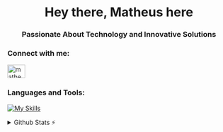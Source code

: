 <h1 align="center">Hey there, Matheus here</h1>
<h3 align="center">Passionate About Technology and Innovative Solutions</h3>

<h3 align="left">Connect with me:</h3>
<p align="left">
<a href="https://linkedin.com/in/matheus-zweibrucker-gonçalves-198972161" target="blank"><img align="center" src="https://raw.githubusercontent.com/rahuldkjain/github-profile-readme-generator/master/src/images/icons/Social/linked-in-alt.svg" alt="matheus-zweibrucker-gonçalves-198972161" height="30" width="40" /></a>
</p>

<h3 align="left">Languages and Tools:</h3>

[![My Skills](https://skillicons.dev/icons?i=java,spring,ts,nodejs,nestjs,go,aws,docker,jest,mongodb,mysql,postgres)](https://skillicons.dev)

<details>
  <summary>Github Stats ⚡</summary>
 
<a href="#">![Top Langs](https://github-readme-stats.vercel.app/api/top-langs/?username=M-Zweibrucker&layout=compact&theme=blueberry&count_private=true&hide_border=true)</a>
</details>
